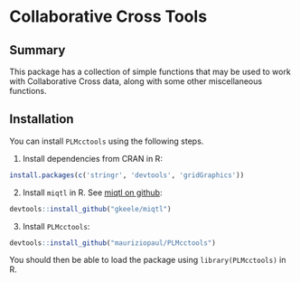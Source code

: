 Collaborative Cross Tools
=========================

## Summary

This package has a collection of simple functions that may be used to work with Collaborative Cross data, along with some other miscellaneous functions.

## Installation

You can install `PLMcctools` using the following steps.

1. Install dependencies from CRAN in R:

```R
install.packages(c('stringr', 'devtools', 'gridGraphics'))
```

2. Install `miqtl` in R. See [miqtl on github](https://github.com/gkeele/miqtl):

```R
devtools::install_github("gkeele/miqtl")
```

3. Install `PLMcctools`:

```R
devtools::install_github("mauriziopaul/PLMcctools")
```

You should then be able to load the package using `library(PLMcctools)` in R.

